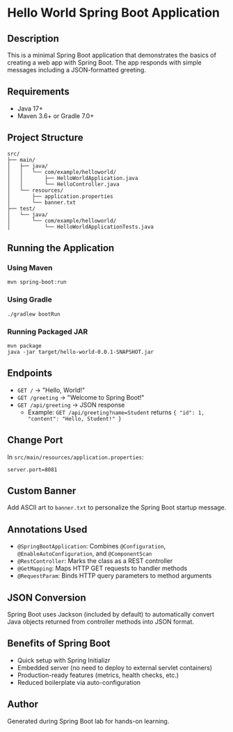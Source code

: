 
# Hello World Spring Boot Application

## Description
This is a minimal Spring Boot application that demonstrates the basics of creating a web app with Spring Boot. The app responds with simple messages including a JSON-formatted greeting.

## Requirements
- Java 17+
- Maven 3.6+ or Gradle 7.0+

## Project Structure
```
src/
├── main/
│   ├── java/
│   │   └── com/example/helloworld/
│   │       ├── HelloWorldApplication.java
│   │       └── HelloController.java
│   └── resources/
│       ├── application.properties
│       └── banner.txt
├── test/
│   └── java/
│       └── com/example/helloworld/
│           └── HelloWorldApplicationTests.java
```

## Running the Application

### Using Maven
```
mvn spring-boot:run
```

### Using Gradle
```
./gradlew bootRun
```

### Running Packaged JAR
```
mvn package
java -jar target/hello-world-0.0.1-SNAPSHOT.jar
```

## Endpoints

- `GET /` → "Hello, World!"
- `GET /greeting` → "Welcome to Spring Boot!"
- `GET /api/greeting` → JSON response
  - Example: `GET /api/greeting?name=Student` returns `{ "id": 1, "content": "Hello, Student!" }`

## Change Port
In `src/main/resources/application.properties`:
```
server.port=8081
```

## Custom Banner
Add ASCII art to `banner.txt` to personalize the Spring Boot startup message.

## Annotations Used

- `@SpringBootApplication`: Combines `@Configuration`, `@EnableAutoConfiguration`, and `@ComponentScan`
- `@RestController`: Marks the class as a REST controller
- `@GetMapping`: Maps HTTP GET requests to handler methods
- `@RequestParam`: Binds HTTP query parameters to method arguments

## JSON Conversion
Spring Boot uses Jackson (included by default) to automatically convert Java objects returned from controller methods into JSON format.

## Benefits of Spring Boot
- Quick setup with Spring Initializr
- Embedded server (no need to deploy to external servlet containers)
- Production-ready features (metrics, health checks, etc.)
- Reduced boilerplate via auto-configuration

## Author
Generated during Spring Boot lab for hands-on learning.
